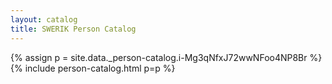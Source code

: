 ```yaml
---
layout: catalog
title: SWERIK Person Catalog
---
```

{% assign p = site.data._person-catalog.i-Mg3qNfxJ72wwNFoo4NP8Br %}
{% include person-catalog.html p=p %}

